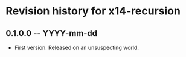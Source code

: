 # Revision history for x14-recursion

## 0.1.0.0 -- YYYY-mm-dd

* First version. Released on an unsuspecting world.
